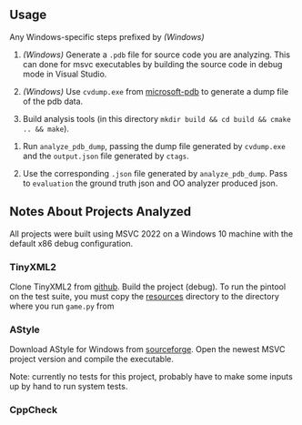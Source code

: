 ## Usage

Any Windows-specific steps prefixed by _(Windows)_

1. _(Windows)_ Generate a `.pdb` file for source code you are analyzing. This
   can done for msvc executables by building the source code in debug mode in
   Visual Studio.

1. _(Windows)_ Use `cvdump.exe` from
   [microsoft-pdb](https://github.com/Microsoft/microsoft-pdb) to generate a
   dump file of the pdb data.

1. Build analysis tools (in this directory `mkdir build && cd build && cmake ..
   && make`).

<!-- 1. Run [Doxygen](https://doxygen.nl/) on the source code, using the `Doxyfile`
   in this directory. This is used to extract inheritance relationships from the
   source directory, which Doxygen extracts and encodes in xml metadata. -->

<!-- 
1. Run [*universal* ctags](https://ctags.sourceforge.net/) on the source code,
   using the flags `--output-format=json -f output.json --C++-kinds=+c-d-e-f-g-l-m-n-p+s-t-u-v-x`, and passing in all source
   files that will be part of the analysis. This includes any files that will be
   part of the ground truth and allows you to exclude standard libraries as
   desired. (TODO: I'm not convinced this works, would be better to use something like Doxygen) -->

1. Run `analyze_pdb_dump`, passing the dump file generated by `cvdump.exe` and
   the `output.json` file generated by `ctags`.

1. Use the corresponding `.json` file generated by `analyze_pdb_dump`. Pass to
   `evaluation` the ground truth json and OO analyzer produced json.

## Notes About Projects Analyzed

All projects were built using MSVC 2022 on a Windows 10 machine with the default
x86 debug configuration.

### TinyXML2

Clone TinyXML2 from [github](https://github.com/leethomason/tinyxml2). Build the
project (debug). To run the pintool on the test suite, you must copy the
[resources](https://github.com/leethomason/tinyxml2/tree/master/resources)
directory to the directory where you run `game.py` from

### AStyle

Download AStyle for Windows from
[sourceforge](https://sourceforge.net/projects/astyle/files/astyle/astyle%203.1/).
Open the newest MSVC project version and compile the executable.

Note: currently no tests for this project, probably have to make some inputs up
by hand to run system tests.

### CppCheck


